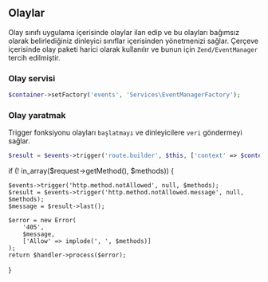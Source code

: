 
## Olaylar

Olay sınıfı uygulama içerisinde olaylar ilan edip ve bu olayları bağımsız olarak belirlediğiniz dinleyici sınıflar içerisinden yönetmenizi sağlar. Çerçeve içerisinde olay paketi harici olarak kullanılır ve bunun için `Zend/EventManager` tercih edilmiştir.

### Olay servisi

```php
$container->setFactory('events', 'Services\EventManagerFactory');
```

### Olay yaratmak

Trigger fonksiyonu olayları `başlatmayı` ve dinleyicilere `veri` göndermeyi sağlar.

    
```php
$result = $events->trigger('route.builder', $this, ['context' => $context]);
```

if (! in_array($request->getMethod(), $methods)) {
    
    $events->trigger('http.method.notAllowed', null, $methods);
    $result = $events->trigger('http.method.notAllowed.message', null, $methods);
    $message = $result->last();

    $error = new Error(
        '405',
        $message,
        ['Allow' => implode(', ', $methods)]
    );
    return $handler->process($error);
    
}